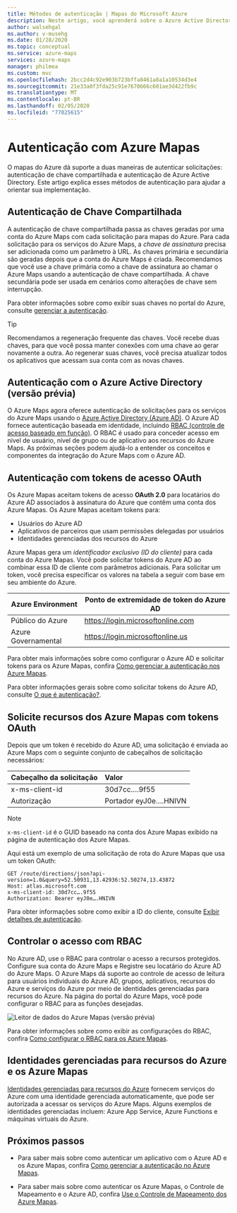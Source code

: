```yaml
---
title: Métodos de autenticação | Mapas do Microsoft Azure
description: Neste artigo, você aprenderá sobre o Azure Active Directory (Azure AD) e a autenticação de chave compartilhada. Ambos são usados para serviços do Microsoft Azure Maps. Saiba como obter a chave de assinatura do Azure Maps.
author: walsehgal
ms.author: v-musehg
ms.date: 01/28/2020
ms.topic: conceptual
ms.service: azure-maps
services: azure-maps
manager: philmea
ms.custom: mvc
ms.openlocfilehash: 2bcc2d4c92e903b723bffa8461a8a1a10534d3e4
ms.sourcegitcommit: 21e33a0f3fda25c91e7670666c601ae3d422fb9c
ms.translationtype: MT
ms.contentlocale: pt-BR
ms.lasthandoff: 02/05/2020
ms.locfileid: "77025615"
---
```

# <a name="authentication-with-azure-maps"></a>Autenticação com Azure Mapas

O mapas do Azure dá suporte a duas maneiras de autenticar solicitações: autenticação de chave compartilhada e autenticação de Azure Active Directory. Este artigo explica esses métodos de autenticação para ajudar a orientar sua implementação.

## <a name="shared-key-authentication"></a>Autenticação de Chave Compartilhada

A autenticação de chave compartilhada passa as chaves geradas por uma conta do Azure Maps com cada solicitação para mapas do Azure. Para cada solicitação para os serviços do Azure Maps, a *chave de assinatura* precisa ser adicionada como um parâmetro à URL. As chaves primária e secundária são geradas depois que a conta do Azure Maps é criada. Recomendamos que você use a chave primária como a chave de assinatura ao chamar o Azure Maps usando a autenticação de chave compartilhada. A chave secundária pode ser usada em cenários como alterações de chave sem interrupção.  

Para obter informações sobre como exibir suas chaves no portal do Azure, consulte [gerenciar a autenticação](https://aka.ms/amauthdetails).

> [!Tip]
> Recomendamos a regeneração frequente das chaves. Você recebe duas chaves, para que você possa manter conexões com uma chave ao gerar novamente a outra. Ao regenerar suas chaves, você precisa atualizar todos os aplicativos que acessam sua conta com as novas chaves.



## <a name="authentication-with-azure-active-directory-preview"></a>Autenticação com o Azure Active Directory (versão prévia)

O Azure Maps agora oferece autenticação de solicitações para os serviços do Azure Maps usando o [Azure Active Directory (Azure AD)](https://docs.microsoft.com/azure/active-directory/fundamentals/active-directory-whatis). O Azure AD fornece autenticação baseada em identidade, incluindo [RBAC (controle de acesso baseado em função)](https://docs.microsoft.com/azure/role-based-access-control/overview). O RBAC é usado para conceder acesso em nível de usuário, nível de grupo ou de aplicativo aos recursos do Azure Maps. As próximas seções podem ajudá-lo a entender os conceitos e componentes da integração do Azure Maps com o Azure AD.
## <a name="authentication-with-oauth-access-tokens"></a>Autenticação com tokens de acesso OAuth

Os Azure Mapas aceitam tokens de acesso **OAuth 2.0** para locatários do Azure AD associados à assinatura do Azure que contêm uma conta dos Azure Mapas. Os Azure Mapas aceitam tokens para:

* Usuários do Azure AD
* Aplicativos de parceiros que usam permissões delegadas por usuários
* Identidades gerenciadas dos recursos do Azure

Azure Mapas gera um *identificador exclusivo (ID do cliente)* para cada conta do Azure Mapas. Você pode solicitar tokens do Azure AD ao combinar essa ID de cliente com parâmetros adicionais. Para solicitar um token, você precisa especificar os valores na tabela a seguir com base em seu ambiente do Azure.

| Azure Environment   | Ponto de extremidade de token do Azure AD |
| --------------------|-------------------------|
| Público do Azure        | https://login.microsoftonline.com |
| Azure Governamental    | https://login.microsoftonline.us |


Para obter mais informações sobre como configurar o Azure AD e solicitar tokens para os Azure Mapas, confira [Como gerenciar a autenticação nos Azure Mapas](https://docs.microsoft.com/azure/azure-maps/how-to-manage-authentication).

Para obter informações gerais sobre como solicitar tokens do Azure AD, consulte [O que é autenticação?](https://docs.microsoft.com/azure/active-directory/develop/authentication-scenarios).

## <a name="request-azure-map-resources-with-oauth-tokens"></a>Solicite recursos dos Azure Mapas com tokens OAuth

Depois que um token é recebido do Azure AD, uma solicitação é enviada ao Azure Maps com o seguinte conjunto de cabeçalhos de solicitação necessários:

| Cabeçalho da solicitação    |    Valor    |
|:------------------|:------------|
| x-ms-client-id    | 30d7cc….9f55|
| Autorização     | Portador eyJ0e….HNIVN |

> [!Note]
> `x-ms-client-id` é o GUID baseado na conta dos Azure Mapas exibido na página de autenticação dos Azure Mapas.

Aqui está um exemplo de uma solicitação de rota do Azure Mapas que usa um token OAuth:

```
GET /route/directions/json?api-version=1.0&query=52.50931,13.42936:52.50274,13.43872 
Host: atlas.microsoft.com 
x-ms-client-id: 30d7cc….9f55 
Authorization: Bearer eyJ0e….HNIVN 
```

Para obter informações sobre como exibir a ID do cliente, consulte [Exibir detalhes de autenticação](https://aka.ms/amauthdetails).

## <a name="control-access-with-rbac"></a>Controlar o acesso com RBAC

No Azure AD, use o RBAC para controlar o acesso a recursos protegidos. Configure sua conta do Azure Maps e Registre seu locatário do Azure AD do Azure Maps. O Azure Maps dá suporte ao controle de acesso de leitura para usuários individuais do Azure AD, grupos, aplicativos, recursos do Azure e serviços do Azure por meio de identidades gerenciadas para recursos do Azure. Na página do portal do Azure Maps, você pode configurar o RBAC para as funções desejadas.

![Leitor de dados do Azure Mapas (versão prévia)](./media/azure-maps-authentication/concept.png)

Para obter informações sobre como exibir as configurações do RBAC, confira [Como configurar o RBAC para os Azure Mapas](https://aka.ms/amrbac).

## <a name="managed-identities-for-azure-resources-and-azure-maps"></a>Identidades gerenciadas para recursos do Azure e os Azure Mapas

[Identidades gerenciadas para recursos do Azure](https://docs.microsoft.com/azure/active-directory/managed-identities-azure-resources/overview) fornecem serviços do Azure com uma identidade gerenciada automaticamente, que pode ser autorizada a acessar os serviços do Azure Maps. Alguns exemplos de identidades gerenciadas incluem: Azure App Service, Azure Functions e máquinas virtuais do Azure.

## <a name="next-steps"></a>Próximos passos

* Para saber mais sobre como autenticar um aplicativo com o Azure AD e os Azure Mapas, confira [Como gerenciar a autenticação no Azure Mapas](https://docs.microsoft.com/azure/azure-maps/how-to-manage-authentication).

* Para saber mais sobre como autenticar os Azure Mapas, o Controle de Mapeamento e o Azure AD, confira [Use o Controle de Mapeamento dos Azure Mapas](https://aka.ms/amaadmc).
